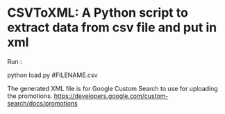 # CSVToXML: A Python script to extract data from csv file and put in xml

Run :

python load.py #FILENAME.csv


The generated XML file is for Google Custom Search to use for uploading the promotions. 
https://developers.google.com/custom-search/docs/promotions
